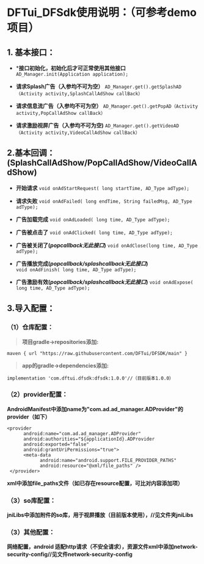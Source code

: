 # DFTui_DFSdk使用说明：（可参考demo项目）
## 1. 基本接口：
* ***接口初始化，初始化后才可正常使用其他接口**
`AD_Manager.init(Application application);`
	
* **请求Splash广告（入参均不可为空）**
`AD_Manager.get().getSplashAD（Activity activity,SplashCallAdShow callBack）`
	  
* **请求信息流广告（入参均不可为空）**
`AD_Manager.get().getPopAD（Activity activity,PopCallAdShow callBack）`
	
* **请求激励视屏广告（入参均不可为空)**
`AD_Manager.get().getVideoAD（Activity activity,VideoCallAdShow callBack）`
	 

## 2.基本回调：(SplashCallAdShow/PopCallAdShow/VideoCallAdShow)
* **开始请求**
`void onAdStartRequest( long startTime, AD_Type adType);`
	
* **请求失败**
`void onAdFailed( long endTime, String failedMsg, AD_Type adType);`

* **广告加载完成**
`void onAdLoaded( long time, AD_Type adType);`

* **广告被点击了**
`void onAdClicked( long time, AD_Type adType);`

* **广告被关闭了(*popcallback无此接口*)**
`void onAdClose(long time, AD_Type adType);`
	
* **广告播放完成(*popcallback/splashcallback无此接口*)**   
`void onAdFinish( long time, AD_Type adType);`

* **广告激励有效(*popcallback/splashcallback无此接口*)**
`void onAdExpose( long time, AD_Type adType);`
   
   
##  3.导入配置：
### （1）仓库配置：

> **项目gradle->repositories添加:**

`maven { url "https://raw.githubusercontent.com/DFTui/DFSDK/main" }`

> **app的gradle->dependencies添加:**

`implementation 'com.dftui.dfsdk:dfsdk:1.0.0'//（目前版本1.0.0）`
	
### （2）provider配置：
**AndroidManifest中添加name为"com.ad.ad_manager.ADProvider"的provider（如下）**

    <provider
          android:name="com.ad.ad_manager.ADProvider"
          android:authorities="${applicationId}.ADProvider
          android:exported="false"
          android:grantUriPermissions="true">
          <meta-data
                android:name="android.support.FILE_PROVIDER_PATHS"
                android:resource="@xml/file_paths" />
     </provider>
  **xml中添加file_paths文件（如已存在resource配置，可比对内容添加项）**
	
### （3）so库配置：
  **jniLibs中添加附件的so库，用于视屏播放（目前版本使用），//见文件夹jniLibs**
	
### （3）其他配置：
  **网络配置，android 适配http请求（不安全请求），资源文件xml中添加network-security-config//见文件network-security-config**
